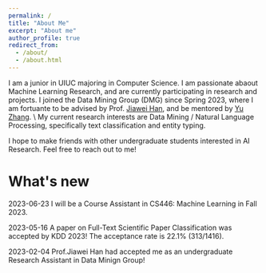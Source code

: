 ```yaml
---
permalink: /
title: "About Me"
excerpt: "About me"
author_profile: true
redirect_from: 
  - /about/
  - /about.html
---
```


I am a junior in UIUC majoring in Computer Science.
I am passionate abaout Machine Learning Research, and are currently participating in research and projects.
I joined the Data Mining Group (DMG) since Spring 2023, where I am fortuante to be advised by Prof. [Jiawei Han](http://hanj.cs.illinois.edu/), and be mentored by [Yu Zhang](https://yuzhimanhua.github.io/). \\
My current research interests are Data Mining / Natural Language Processing, specifically text classification and entity typing. 

I hope to make friends with other undergraduate students interested in AI Research. Feel free to reach out to me! 

What's new
======
2023-06-23 I will be a Course Assistant in CS446: Machine Learning in Fall 2023.

2023-05-16 A paper on Full-Text Scientific Paper Classification was accepted by KDD 2023! The acceptance rate is 22.1% (313/1416).

2023-02-04  Prof.Jiawei Han had accepted me as an undergraduate Research Assistant in Data Minign Group! 
